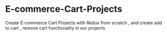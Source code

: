 # E-commerce-Cart-Projects
Create E-commerce Cart Projects wIth Redux from scratch , and create add to cart ,  remove cart functionality in our projects

